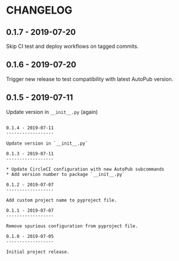 CHANGELOG
=========

0.1.7 - 2019-07-20
------------------

Skip CI test and deploy workflows on tagged commits.

0.1.6 - 2019-07-20
------------------

Trigger new release to test compatibility with latest AutoPub version.

0.1.5 - 2019-07-11
------------------

Update version in `__init__.py` (again)
```

0.1.4 - 2019-07-11
------------------

Update version in `__init__.py`

0.1.3 - 2019-07-11
------------------

* Update CircleCI configuration with new AutoPub subcommands
* Add version number to package `__init__.py`

0.1.2 - 2019-07-07
------------------

Add custom project name to pyproject file.

0.1.1 - 2019-07-07
------------------

Remove spurious configuration from pyproject file.

0.1.0 - 2019-07-05
------------------

Initial project release.
